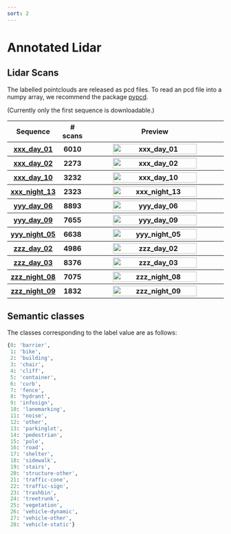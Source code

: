 ```yaml
---
sort: 2
---
```


# Annotated Lidar


## Lidar Scans

The labelled pointclouds are released as pcd files. To read an pcd file into a numpy array, we recommend the package [pypcd](https://github.com/mcdviral/pypcd).

(Currently only the first sequence is downloadable.)

<table>
  <colgroup>
		<col style="width: 120px">
    <col style="width: 40px">
		<col style="width: 420px">
	</colgroup>
  <tr>
    <th>Sequence</th>
    <th># scans</th>
    <th>Preview</th>
    <!-- <th>Train/Test</th> -->
  </tr>

  <tr>
    <th> <a href="https://drive.google.com/file/d/1WgImzZkAyKIP0tPRTx0hSF-BUVvP2SrS"> xxx_day_01</a></th>
    <th> 6010</th>
    <th> <img src="images/semantic/xxx_day_01.gif" title="xxx_day_01" alt="xxx_day_01" width="80%" > </th>
    <!-- <th> Undecided</th> -->
  </tr>

  <tr>
    <th> <a href="https://drive.google.com/drive/folders/1CE3mX-RRgxSaqKsF_EldTjXXkPMAUM6s?usp=sharing"> xxx_day_02</a></th>
    <th> 2273</th>
    <th> <img src="images/semantic/xxx_day_02.gif" title="xxx_day_02" alt="xxx_day_02" width="80%" > </th>
    <!-- <th> Undecided</th> -->
  </tr>

  <tr>
    <th> <a href="https://drive.google.com/drive/folders/1-zp2JVi3N3e-sn0qP-o03OPF9Dl7f31e?usp=sharing"> xxx_day_10</a></th>
    <th> 3232</th>
    <th> <img src="images/semantic/xxx_day_10.gif" title="xxx_day_10" alt="xxx_day_10" width="80%" > </th>
    <!-- <th> Undecided</th> -->
  </tr>

  <tr>
    <th> <a href="https://drive.google.com/drive/folders/1hPtJYJ7FJGo9S-d3Fh4SYhQhZGpSrM7k?usp=sharing"> xxx_night_13</a></th>
    <th> 2323</th>
    <th> <img src="images/semantic/xxx_night_13.gif" title="xxx_night_13" alt="xxx_night_13" width="80%" > </th>
    <!-- <th> Undecided</th> -->
  </tr>
  
  <tr>
    <th> <a href="https://drive.google.com/drive/folders/1huM89iOravLHYziPzOnRVs0GQqNDqO9y?usp=sharing"> yyy_day_06</a></th>
    <th> 8893</th>
    <th> <img src="images/semantic/yyy_day_06.gif" title="yyy_day_06" alt="yyy_day_06" width="80%" > </th>
    <!-- <th> Undecided</th> -->
  </tr>

  <tr>
    <th> <a href="https://drive.google.com/drive/folders/1ok9V3ViX_e86KGot7oA9R4TYEBaep6qv?usp=sharing"> yyy_day_09</a></th>
    <th> 7655</th>
    <th> <img src="images/semantic/yyy_day_09.gif" title="yyy_day_09" alt="yyy_day_09" width="80%" > </th>
    <!-- <th> Undecided</th> -->
  </tr>

  <tr>
    <th> <a href="https://drive.google.com/drive/folders/1VxILbf2HgUwPzcNlOZwkW5QjTY6CW3Jk?usp=sharing"> yyy_night_05</a></th>
    <th> 6638</th>
    <th> <img src="images/semantic/yyy_night_05.gif" title="yyy_night_13" alt="yyy_night_05" width="80%" > </th>
    <!-- <th> Undecided</th> -->
  </tr>

  <tr>
    <th> <a href="https://drive.google.com/drive/folders/1Ji8j3nvnYyftCKe4R8TKm4dp-7aVE6Id?usp=sharing"> zzz_day_02</a></th>
    <th> 4986</th>
    <th> <img src="images/semantic/zzz_day_02.gif" title="zzz_day_02" alt="zzz_day_02" width="80%" > </th>
    <!-- <th> Undecided</th> -->
  </tr>

  <tr>
    <th> <a href="https://drive.google.com/drive/folders/1y4jdlwaYB7AZPy5HA6FIkoFmqb6eRXNJ?usp=sharing"> zzz_day_03</a></th>
    <th> 8376</th>
    <th> <img src="images/semantic/zzz_day_03.gif" title="zzz_day_03" alt="zzz_day_03" width="80%" > </th>
    <!-- <th> Undecided</th> -->
  </tr>

  <tr>
    <th> <a href="https://drive.google.com/drive/folders/1TkPW0l1DwDzPukq223iVSy0qrz4c1M2a?usp=sharing"> zzz_night_08</a></th>
    <th> 7075</th>
    <th> <img src="images/semantic/zzz_night_08.gif" title="zzz_night_08" alt="zzz_night_08" width="80%" > </th>
    <!-- <th> Undecided</th> -->
  </tr>

  <tr>
    <th> <a href="https://drive.google.com/drive/folders/16tWlv9ZuxBUl23u8h7RyH0dZhVrsF_8o?usp=sharing"> zzz_night_09</a></th>
    <th> 1832</th>
    <th> <img src="images/semantic/zzz_night_09.gif" title="zzz_night_09" alt="zzz_night_09" width="80%" > </th>
    <!-- <th> Undecided</th> -->
  </tr>

</table>

## Semantic classes

The classes corresponding to the label value are as follows:

```python
{0: 'barrier',
 1: 'bike',
 2: 'building',
 3: 'chair',
 4: 'cliff',
 5: 'container',
 6: 'curb',
 7: 'fence',
 8: 'hydrant',
 9: 'infosign',
 10: 'lanemarking',
 11: 'noise',
 12: 'other',
 13: 'parkinglot',
 14: 'pedestrian',
 15: 'pole',
 16: 'road',
 17: 'shelter',
 18: 'sidewalk',
 19: 'stairs',
 20: 'structure-other',
 21: 'traffic-cone',
 22: 'traffic-sign',
 23: 'trashbin',
 24: 'treetrunk',
 25: 'vegetation',
 26: 'vehicle-dynamic',
 27: 'vehicle-other',
 28: 'vehicle-static'}
```

